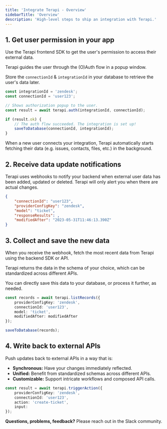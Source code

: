 ```yaml
---
title: 'Integrate Terapi - Overview'
sidebarTitle: 'Overview'
description: 'High-level steps to ship an integration with Terapi.'
---
```



  


## 1. Get user permission in your app

Use the Terapi frontend SDK to get the user's permission to access their external data.

Terapi guides the user through the (O)Auth flow in a popup window.

Store the `connectionId` & `integrationId` in your database to retrieve the user's data later.

```ts Frontend: Trigger the OAuth flow.
const integrationId = 'zendesk';
const connectionId = 'user123';

// Shows authorization popup to the user.
const result = await terapi.auth(integrationId, connectionId);

if (result.ok) {
    // The auth flow succeeded. The integration is set up!
    saveToDatabase(connectionId, integrationId);
}
```


When a new user connects your integration, Terapi automatically starts fetching their data (e.g. issues, contacts, files, etc.) in the background.


## 2. Receive data update notifications

Terapi uses webhooks to notify your backend when external user data has been added, updated or deleted. Terapi will only alert you when there are actual changes.

```json Backend: Webhook payload with new data
{
    "connectionId": "user123",
    "providerConfigKey": "zendesk",
    "model": "ticket",
    "responseResults": ,
    "modifiedAfter": "2023-05-31T11:46:13.390Z"
}
```

## 3. Collect and save the new data

When you receive the webhook, fetch the most recent data from Terapi using the backend SDK or API.

Terapi returns the data in the schema of your choice, which can be standardized across different APIs.

You can directly save this data to your database, or process it further, as needed.

```ts Backend: Fetch & save new records.
const records = await terapi.listRecords({
    providerConfigKey: 'zendesk',
    connectionId: 'user123',
    model: 'ticket',
    modifiedAfter: modifiedAfter
});

saveToDatabase(records);
```

## 4. Write back to external APIs

Push updates back to external APIs in a way that is:

- **Synchronous:** Have your changes immediately reflected.
- **Unified:** Benefit from standardized schemas across different APIs.
- **Customizable:** Support intricate workflows and composed API calls.

```ts Backend: Write back to external APIs.
const result = await terapi.triggerAction({
    providerConfigKey: 'zendesk',
    connectionId: 'user123',
    action: 'create-ticket',
    input: 
});
```


**Questions, problems, feedback?** Please reach out in the Slack community.

